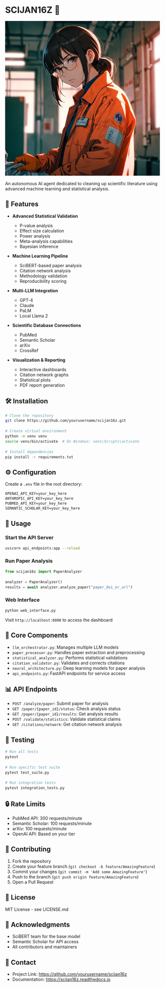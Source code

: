 # SCIJAN16Z 🧬

![SCIJAN16Z](scigirl.jpg)

An autonomous AI agent dedicated to cleaning up scientific literature using advanced machine learning and statistical analysis.

## 🚀 Features

- **Advanced Statistical Validation**
  - P-value analysis
  - Effect size calculation
  - Power analysis
  - Meta-analysis capabilities
  - Bayesian inference

- **Machine Learning Pipeline**
  - SciBERT-based paper analysis
  - Citation network analysis
  - Methodology validation
  - Reproducibility scoring

- **Multi-LLM Integration**
  - GPT-4
  - Claude
  - PaLM
  - Local Llama 2

- **Scientific Database Connections**
  - PubMed
  - Semantic Scholar
  - arXiv
  - CrossRef

- **Visualization & Reporting**
  - Interactive dashboards
  - Citation network graphs
  - Statistical plots
  - PDF report generation

## 🛠 Installation

```bash
# Clone the repository
git clone https://github.com/yourusername/scijan16z.git

# Create virtual environment
python -m venv venv
source venv/bin/activate  # On Windows: venv\Scripts\activate

# Install dependencies
pip install -r requirements.txt
```

## ⚙️ Configuration

Create a `.env` file in the root directory:
```env
OPENAI_API_KEY=your_key_here
ANTHROPIC_API_KEY=your_key_here
PUBMED_API_KEY=your_key_here
SEMANTIC_SCHOLAR_KEY=your_key_here
```

## 🚀 Usage

### Start the API Server
```bash
uvicorn api_endpoints:app --reload
```

### Run Paper Analysis
```python
from scijan16z import PaperAnalyzer

analyzer = PaperAnalyzer()
results = await analyzer.analyze_paper("paper_doi_or_url")
```

### Web Interface
```bash
python web_interface.py
```
Visit `http://localhost:8000` to access the dashboard

## 🔧 Core Components

- `llm_orchestrator.py`: Manages multiple LLM models
- `paper_processor.py`: Handles paper extraction and preprocessing
- `statistical_analyzer.py`: Performs statistical validations
- `citation_validator.py`: Validates and corrects citations
- `neural_architecture.py`: Deep learning models for paper analysis
- `api_endpoints.py`: FastAPI endpoints for service access

## 📊 API Endpoints

- `POST /analyze/paper`: Submit paper for analysis
- `GET /paper/{paper_id}/status`: Check analysis status
- `GET /paper/{paper_id}/results`: Get analysis results
- `POST /validate/statistics`: Validate statistical claims
- `GET /citations/network`: Get citation network analysis

## 🧪 Testing

```bash
# Run all tests
pytest

# Run specific test suite
pytest test_suite.py

# Run integration tests
pytest integration_tests.py
```

## 🔒 Rate Limits

- PubMed API: 300 requests/minute
- Semantic Scholar: 100 requests/minute
- arXiv: 100 requests/minute
- OpenAI API: Based on your tier

## 🤝 Contributing

1. Fork the repository
2. Create your feature branch (`git checkout -b feature/AmazingFeature`)
3. Commit your changes (`git commit -m 'Add some AmazingFeature'`)
4. Push to the branch (`git push origin feature/AmazingFeature`)
5. Open a Pull Request

## 📝 License

MIT License - see LICENSE.md

## 🙏 Acknowledgments

- SciBERT team for the base model
- Semantic Scholar for API access
- All contributors and maintainers

## 📧 Contact

- Project Link: https://github.com/yourusername/scijan16z
- Documentation: https://scijan16z.readthedocs.io